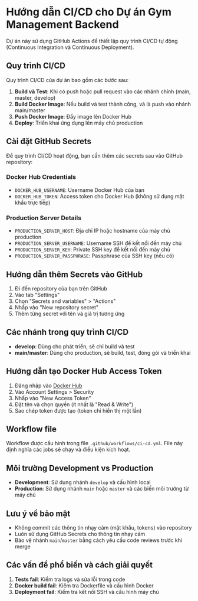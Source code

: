 # Hướng dẫn CI/CD cho Dự án Gym Management Backend

Dự án này sử dụng GitHub Actions để thiết lập quy trình CI/CD tự động (Continuous Integration và Continuous Deployment).

## Quy trình CI/CD

Quy trình CI/CD của dự án bao gồm các bước sau:

1. **Build và Test**: Khi có push hoặc pull request vào các nhánh chính (main, master, develop)
2. **Build Docker Image**: Nếu build và test thành công, và là push vào nhánh main/master
3. **Push Docker Image**: Đẩy image lên Docker Hub
4. **Deploy**: Triển khai ứng dụng lên máy chủ production

## Cài đặt GitHub Secrets

Để quy trình CI/CD hoạt động, bạn cần thêm các secrets sau vào GitHub repository:

### Docker Hub Credentials
- `DOCKER_HUB_USERNAME`: Username Docker Hub của bạn
- `DOCKER_HUB_TOKEN`: Access token cho Docker Hub (không sử dụng mật khẩu trực tiếp)

### Production Server Details
- `PRODUCTION_SERVER_HOST`: Địa chỉ IP hoặc hostname của máy chủ production
- `PRODUCTION_SERVER_USERNAME`: Username SSH để kết nối đến máy chủ
- `PRODUCTION_SERVER_KEY`: Private SSH key để kết nối đến máy chủ
- `PRODUCTION_SERVER_PASSPHRASE`: Passphrase của SSH key (nếu có)

## Hướng dẫn thêm Secrets vào GitHub

1. Đi đến repository của bạn trên GitHub
2. Vào tab "Settings"
3. Chọn "Secrets and variables" > "Actions"
4. Nhấp vào "New repository secret"
5. Thêm từng secret với tên và giá trị tương ứng

## Các nhánh trong quy trình CI/CD

- **develop**: Dùng cho phát triển, sẽ chỉ build và test
- **main/master**: Dùng cho production, sẽ build, test, đóng gói và triển khai

## Hướng dẫn tạo Docker Hub Access Token

1. Đăng nhập vào [Docker Hub](https://hub.docker.com/)
2. Vào Account Settings > Security
3. Nhấp vào "New Access Token"
4. Đặt tên và chọn quyền (ít nhất là "Read & Write")
5. Sao chép token được tạo (token chỉ hiển thị một lần)

## Workflow file

Workflow được cấu hình trong file `.github/workflows/ci-cd.yml`. File này định nghĩa các jobs sẽ chạy và điều kiện kích hoạt.

## Môi trường Development vs Production

- **Development**: Sử dụng nhánh `develop` và cấu hình local
- **Production**: Sử dụng nhánh `main` hoặc `master` và các biến môi trường từ máy chủ

## Lưu ý về bảo mật

- Không commit các thông tin nhạy cảm (mật khẩu, tokens) vào repository
- Luôn sử dụng GitHub Secrets cho thông tin nhạy cảm
- Bảo vệ nhánh `main`/`master` bằng cách yêu cầu code reviews trước khi merge

## Các vấn đề phổ biến và cách giải quyết

1. **Tests fail**: Kiểm tra logs và sửa lỗi trong code
2. **Docker build fail**: Kiểm tra Dockerfile và cấu hình Docker
3. **Deployment fail**: Kiểm tra kết nối SSH và cấu hình máy chủ